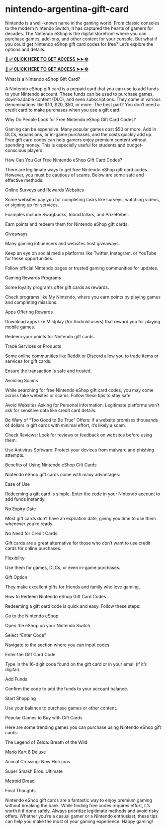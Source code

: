 # nintendo-argentina-gift-card
Nintendo is a well-known name in the gaming world. From classic consoles to the modern Nintendo Switch, it has captured the hearts of gamers for decades. The Nintendo eShop is the digital storefront where you can purchase games, add-ons, and other content for your console. But what if you could get Nintendo eShop gift card codes for free? Let’s explore the options and details.


**[📌 ✅ CLICK HERE TO GET ACCESS ➤➤ 🌐](https://newmegadeals.xyz/Nintendo-gift-card/)**




**[📌 ✅ CLICK HERE TO GET ACCESS ➤➤ 🌐](https://newmegadeals.xyz/Nintendo-gift-card/)**



What is a Nintendo eShop Gift Card?

A Nintendo eShop gift card is a prepaid card that you can use to add funds to your Nintendo account. These funds can be used to purchase games, downloadable content (DLC), and even subscriptions. They come in various denominations like $10, $20, $50, or more. The best part? You don’t need a credit card to make purchases when you use a gift card.

Why Do People Look for Free Nintendo eShop Gift Card Codes?

Gaming can be expensive. Many popular games cost $50 or more. Add in DLCs, expansions, or in-game purchases, and the costs quickly add up. Free gift card codes can help gamers enjoy premium content without spending money. This is especially useful for students and budget-conscious players.

How Can You Get Free Nintendo eShop Gift Card Codes?

There are legitimate ways to get free Nintendo eShop gift card codes. However, you must be cautious of scams. Below are some safe and effective methods:

Online Surveys and Rewards Websites

Some websites pay you for completing tasks like surveys, watching videos, or signing up for services.

Examples include Swagbucks, InboxDollars, and PrizeRebel.

Earn points and redeem them for Nintendo eShop gift cards.

Giveaways

Many gaming influencers and websites host giveaways.

Keep an eye on social media platforms like Twitter, Instagram, or YouTube for these opportunities.

Follow official Nintendo pages or trusted gaming communities for updates.

Gaming Rewards Programs

Some loyalty programs offer gift cards as rewards.

Check programs like My Nintendo, where you earn points by playing games and completing missions.

Apps Offering Rewards

Download apps like Mistplay (for Android users) that reward you for playing mobile games.

Redeem your points for Nintendo gift cards.

Trade Services or Products

Some online communities like Reddit or Discord allow you to trade items or services for gift cards.

Ensure the transaction is safe and trusted.

Avoiding Scams

While searching for free Nintendo eShop gift card codes, you may come across fake websites or scams. Follow these tips to stay safe:

Avoid Websites Asking for Personal Information: Legitimate platforms won’t ask for sensitive data like credit card details.

Be Wary of “Too Good to Be True” Offers: If a website promises thousands of dollars in gift cards with minimal effort, it’s likely a scam.

Check Reviews: Look for reviews or feedback on websites before using them.

Use Antivirus Software: Protect your devices from malware and phishing attempts.

Benefits of Using Nintendo eShop Gift Cards

Nintendo eShop gift cards come with many advantages:

Ease of Use

Redeeming a gift card is simple. Enter the code in your Nintendo account to add funds instantly.

No Expiry Date

Most gift cards don’t have an expiration date, giving you time to use them whenever you’re ready.

No Need for Credit Cards

Gift cards are a great alternative for those who don’t want to use credit cards for online purchases.

Flexibility

Use them for games, DLCs, or even in-game purchases.

Gift Option

They make excellent gifts for friends and family who love gaming.

How to Redeem Nintendo eShop Gift Card Codes

Redeeming a gift card code is quick and easy. Follow these steps:

Go to the Nintendo eShop

Open the eShop on your Nintendo Switch.

Select “Enter Code”

Navigate to the section where you can input codes.

Enter the Gift Card Code

Type in the 16-digit code found on the gift card or in your email (if it’s digital).

Add Funds

Confirm the code to add the funds to your account balance.

Start Shopping

Use your balance to purchase games or other content.

Popular Games to Buy with Gift Cards

Here are some trending games you can purchase using Nintendo eShop gift cards:

The Legend of Zelda: Breath of the Wild

Mario Kart 8 Deluxe

Animal Crossing: New Horizons

Super Smash Bros. Ultimate

Metroid Dread

Final Thoughts

Nintendo eShop gift cards are a fantastic way to enjoy premium gaming without breaking the bank. While finding free codes requires effort, it’s worth it if done safely. Always prioritize legitimate methods and avoid risky offers. Whether you’re a casual gamer or a Nintendo enthusiast, these tips can help you make the most of your gaming experience. Happy gaming!
